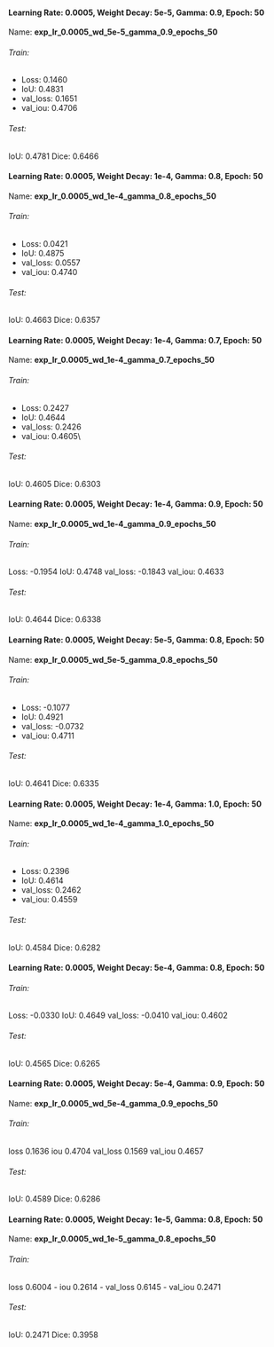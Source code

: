 #### Learning Rate: 0.0005, Weight Decay: 5e-5, Gamma: 0.9, Epoch: 50
Name: **exp_lr_0.0005_wd_5e-5_gamma_0.9_epochs_50**
###### Train:
- Loss: 0.1460 
- IoU: 0.4831
- val_loss: 0.1651
- val_iou: 0.4706
###### Test:
IoU: 0.4781
Dice: 0.6466
#### Learning Rate: 0.0005, Weight Decay: 1e-4, Gamma: 0.8, Epoch: 50
Name: **exp_lr_0.0005_wd_1e-4_gamma_0.8_epochs_50**
###### Train:
- Loss: 0.0421 
- IoU: 0.4875 
- val_loss: 0.0557 
- val_iou: 0.4740
###### Test:
IoU: 0.4663
Dice: 0.6357

#### Learning Rate: 0.0005, Weight Decay: 1e-4, Gamma: 0.7, Epoch: 50
Name: **exp_lr_0.0005_wd_1e-4_gamma_0.7_epochs_50**
###### Train:
- Loss:  0.2427 
- IoU: 0.4644
- val_loss: 0.2426
- val_iou: 0.4605\
###### Test:
IoU: 0.4605
Dice: 0.6303
#### Learning Rate: 0.0005, Weight Decay: 1e-4, Gamma: 0.9, Epoch: 50
Name: **exp_lr_0.0005_wd_1e-4_gamma_0.9_epochs_50**
###### Train:
Loss: -0.1954
IoU: 0.4748
val_loss: -0.1843
val_iou: 0.4633

###### Test:
IoU: 0.4644
Dice: 0.6338

#### Learning Rate: 0.0005, Weight Decay: 5e-5, Gamma: 0.8, Epoch: 50
Name: **exp_lr_0.0005_wd_5e-5_gamma_0.8_epochs_50**
###### Train:
- Loss: -0.1077
- IoU: 0.4921
- val_loss: -0.0732
- val_iou: 0.4711
###### Test:
IoU: 0.4641
Dice: 0.6335
#### Learning Rate: 0.0005, Weight Decay: 1e-4, Gamma: 1.0, Epoch: 50
Name: **exp_lr_0.0005_wd_1e-4_gamma_1.0_epochs_50**
###### Train:
- Loss: 0.2396
- IoU: 0.4614
- val_loss: 0.2462
- val_iou: 0.4559
###### Test:
IoU: 0.4584
Dice: 0.6282
#### Learning Rate: 0.0005, Weight Decay: 5e-4, Gamma: 0.8, Epoch: 50
###### Train:
Loss: -0.0330
IoU: 0.4649
val_loss: -0.0410
val_iou: 0.4602
###### Test:
IoU: 0.4565
Dice: 0.6265

#### Learning Rate: 0.0005, Weight Decay: 5e-4, Gamma: 0.9, Epoch: 50 
Name: **exp_lr_0.0005_wd_5e-4_gamma_0.9_epochs_50**
###### Train:
loss 0.1636
iou 0.4704
val_loss 0.1569
val_iou 0.4657
###### Test:
IoU: 0.4589
Dice: 0.6286

#### Learning Rate: 0.0005, Weight Decay: 1e-5, Gamma: 0.8, Epoch: 50
Name: **exp_lr_0.0005_wd_1e-5_gamma_0.8_epochs_50**

###### Train:
loss 0.6004 - iou 0.2614 - val_loss 0.6145 - val_iou 0.2471

###### Test:
IoU: 0.2471
Dice: 0.3958